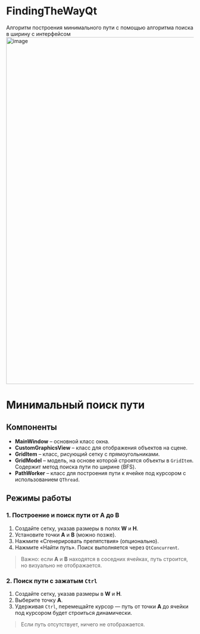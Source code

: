 # FindingTheWayQt
Алгоритм построения минимального пути с помощью алгоритма поиска в ширину с интерфейсом
<img width="1911" height="929" alt="image" src="https://github.com/user-attachments/assets/dbfb032e-2bff-4123-bad2-762d74427465" />

# Минимальный поиск пути

## Компоненты

- **MainWindow** – основной класс окна.  
- **CustomGraphicsView** – класс для отображения объектов на сцене.  
- **GridItem** – класс, рисующий сетку с прямоугольниками.  
- **GridModel** – модель, на основе которой строятся объекты в `GridItem`. Содержит метод поиска пути по ширине (BFS).  
- **PathWorker** – класс для построения пути к ячейке под курсором с использованием `QThread`.  

## Режимы работы

### 1. Построение и поиск пути от A до B
1. Создайте сетку, указав размеры в полях **W** и **H**.  
2. Установите точки **A** и **B** (можно позже).  
3. Нажмите «Сгенерировать препятствия» (опционально).  
4. Нажмите «Найти путь». Поиск выполняется через `QtConcurrent`.  

> Важно: если **A** и **B** находятся в соседних ячейках, путь строится, но визуально не отображается.

### 2. Поиск пути с зажатым `Ctrl`
1. Создайте сетку, указав размеры в **W** и **H**.  
2. Выберите точку **A**.  
3. Удерживая `Ctrl`, перемещайте курсор — путь от точки **A** до ячейки под курсором будет строиться динамически.  
> Если путь отсутствует, ничего не отображается.
